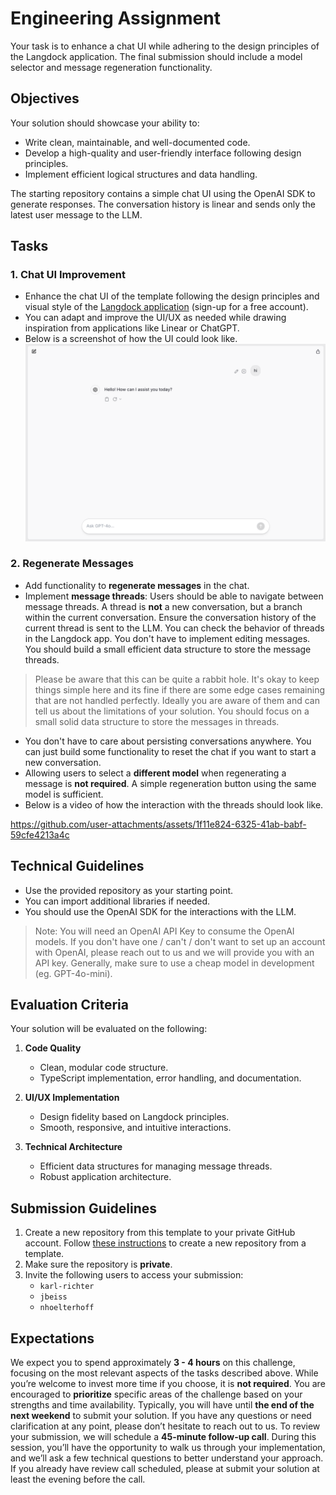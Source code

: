 # Engineering Assignment

Your task is to enhance a chat UI while adhering to the design principles of the Langdock application. The final submission should include a model selector and message regeneration functionality.

## Objectives

Your solution should showcase your ability to:
- Write clean, maintainable, and well-documented code.
- Develop a high-quality and user-friendly interface following design principles.
- Implement efficient logical structures and data handling.

The starting repository contains a simple chat UI using the OpenAI SDK to generate responses. The conversation history is linear and sends only the latest user message to the LLM.

## Tasks

### 1. Chat UI Improvement  
- Enhance the chat UI of the template following the design principles and visual style of the [Langdock application](https://app.langdock.com/) (sign-up for a free account).  
- You can adapt and improve the UI/UX as needed while drawing inspiration from applications like Linear or ChatGPT.  
- Below is a screenshot of how the UI could look like.
    ![Chat UI](https://raw.githubusercontent.com/Langdock/assignment/refs/heads/main/img/chat.png)

### 2. Regenerate Messages  
- Add functionality to **regenerate messages** in the chat.
- Implement **message threads**: Users should be able to navigate between message threads. A thread is **not** a new conversation, but a branch within the current conversation. Ensure the conversation history of the current thread is sent to the LLM. You can check the behavior of threads in the Langdock app. You don't have to implement editing messages. You should build a small efficient data structure to store the message threads.
> Please be aware that this can be quite a rabbit hole. It's okay to keep things simple here and its fine if there are some edge cases remaining that are not handled perfectly. Ideally you are aware of them and can tell us about the limitations of your solution. You should focus on a small solid data structure to store the messages in threads.
- You don't have to care about persisting conversations anywhere. You can just build some functionality to reset the chat if you want to start a new conversation.
- Allowing users to select a **different model** when regenerating a message is **not required**. A simple regeneration button using the same model is sufficient.  
- Below is a video of how the interaction with the threads should look like.

https://github.com/user-attachments/assets/1f11e824-6325-41ab-babf-59cfe4213a4c

## Technical Guidelines

- Use the provided repository as your starting point.  
- You can import additional libraries if needed.
- You should use the OpenAI SDK for the interactions with the LLM.
> Note: You will need an OpenAI API Key to consume the OpenAI models. If you don't have one / can't / don't want to set up an account with OpenAI, please reach out to us and we will provide you with an API key. Generally, make sure to use a cheap model in development (eg. GPT-4o-mini).

## Evaluation Criteria

Your solution will be evaluated on the following:

1. **Code Quality**  
   - Clean, modular code structure.  
   - TypeScript implementation, error handling, and documentation.  

2. **UI/UX Implementation**  
   - Design fidelity based on Langdock principles.  
   - Smooth, responsive, and intuitive interactions.  

3. **Technical Architecture**  
   - Efficient data structures for managing message threads.
   - Robust application architecture.


## Submission Guidelines

1. Create a new repository from this template to your private GitHub account. Follow [these instructions](https://docs.github.com/en/repositories/creating-and-managing-repositories/creating-a-repository-from-a-template) to create a new repository from a template.  
2. Make sure the repository is **private**.  
3. Invite the following users to access your submission:  
   - `karl-richter`  
   - `jbeiss`  
   - `nhoelterhoff`  

## Expectations
We expect you to spend approximately **3 - 4 hours** on this challenge, focusing on the most relevant aspects of the tasks described above. While you’re welcome to invest more time if you choose, it is **not required**. You are encouraged to **prioritize** specific areas of the challenge based on your strengths and time availability. Typically, you will have until **the end of the next weekend** to submit your solution. If you have any questions or need clarification at any point, please don’t hesitate to reach out to us. To review your submission, we will schedule a **45-minute follow-up call**. During this session, you’ll have the opportunity to walk us through your implementation, and we’ll ask a few technical questions to better understand your approach. If you already have review call scheduled, please at submit your solution at least the evening before the call.
